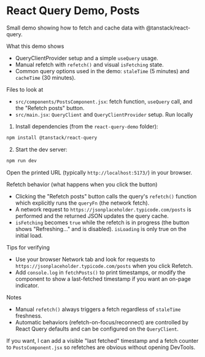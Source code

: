 # React Query Demo, Posts

Small demo showing how to fetch and cache data with @tanstack/react-query.

What this demo shows
- QueryClientProvider setup and a simple `useQuery` usage.
- Manual refetch with `refetch()` and visual `isFetching` state.
- Common query options used in the demo: `staleTime` (5 minutes) and `cacheTime` (30 minutes).

Files to look at
- `src/components/PostsComponent.jsx`: fetch function, `useQuery` call, and the "Refetch posts" button.
- `src/main.jsx`: `QueryClient` and `QueryClientProvider` setup.
Run locally
1. Install dependencies (from the `react-query-demo` folder):

```bash
npm install @tanstack/react-query
```

2. Start the dev server:

```bash
npm run dev
```

Open the printed URL (typically `http://localhost:5173/`) in your browser.

Refetch behavior (what happens when you click the button)
- Clicking the "Refetch posts" button calls the query's `refetch()` function which explicitly runs the `queryFn` (the network fetch).
- A network request to `https://jsonplaceholder.typicode.com/posts` is performed and the returned JSON updates the query cache.
- `isFetching` becomes `true` while the refetch is in progress (the button shows "Refreshing..." and is disabled). `isLoading` is only true on the initial load.

Tips for verifying
- Use your browser Network tab and look for requests to `https://jsonplaceholder.typicode.com/posts` when you click Refetch.
- Add `console.log` in `fetchPosts()` to print timestamps, or modify the component to show a last-fetched timestamp if you want an on-page indicator.

Notes
- Manual `refetch()` always triggers a fetch regardless of `staleTime` freshness.
- Automatic behaviors (refetch-on-focus/reconnect) are controlled by React Query defaults and can be configured on the `QueryClient`.

If you want, I can add a visible "last fetched" timestamp and a fetch counter to `PostsComponent.jsx` so refetches are obvious without opening DevTools.
